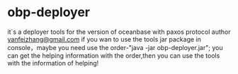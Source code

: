 # obp-deployer
it`s a deployer tools for the version of oceanbase with paxos protocol
author yanfeizhang@gmail.com
if you wan to use the tools jar package in console，maybe you need use the order-"java -jar obp-deployer.jar";
you can get the helping information with the order,then you can use the tools with the information of helping!
